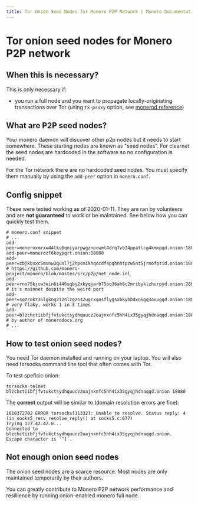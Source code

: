 ```yaml
---
title: Tor Onion Seed Nodes for Monero P2P Network | Monero Documentation
---
```

# Tor onion seed nodes for Monero P2P network


## When this is necessary?

This is only necessary if:

* you run a full node and you want to propagate locally-originating transactions over Tor (using `tx-proxy` option, see [monerod reference](/interacting/monerod-reference/#tori2p))

## What are P2P seed nodes?

Your monero daemon will discover other p2p nodes but it needs to start somewhere. These starting nodes are known as "seed nodes". For clearnet the seed nodes are hardcoded in the software so no configuration is needed.

For the Tor network there are no hardcoded seed nodes. You must specify them manually by using the `add-peer` option in `monero.conf`.

## Config snippet

These were tested working as of 2020-01-11. They are ran by volunteers and are **not guaranteed** to work or be maintained. See below how you can quickly test them.

```
# monero.conf snippet
# ...
add-peer=moneroxmrxw44lku6qniyarpwgznpcwml4drq7vb24ppatlcg4kmxpqd.onion:18080
add-peer=monerozf6koypqrt.onion:18080
add-peer=zbjkbsxc5munw3qusl7j2hpcmikhqocdf4pqhnhtpzw5nt5jrmofptid.onion:18083        # https://github.com/monero-project/monero/blob/master/src/p2p/net_node.inl
add-peer=rno75kjcw3ein6i446sqby2xkyqjarb75oq36ah6c2mribyklzhurpyd.onion:28083        # it's mainnet despite the weird port
add-peer=sqzrokz36lgkng2i2nlzgzns2ugcxqosflygsxbkybb4xn6gq3ouugqd.onion:18083        # very flaky, works 1 in 3 times
add-peer=blzchctiibfjfvtukctsydhquucz2oajnxnfc5hh4ix35gyqjhdnaqqd.onion:18080        # by author of monerodocs.org
# ...
```

## How to test onion seed nodes?

You need Tor daemon installed and running on your laptop. You will also need torsocks command line tool that often comes with Tor.

To test speficic onion:

    torsocks telnet blzchctiibfjfvtukctsydhquucz2oajnxnfc5hh4ix35gyqjhdnaqqd.onion 18080

The **correct** output will be similar to (domain resolution errors are fine):

```
1610372702 ERROR torsocks[11332]: Unable to resolve. Status reply: 4 (in socks5_recv_resolve_reply() at socks5.c:677)
Trying 127.42.42.0...
Connected to blzchctiibfjfvtukctsydhquucz2oajnxnfc5hh4ix35gyqjhdnaqqd.onion.
Escape character is '^]'.
```

## Not enough onion seed nodes

The onion seed nodes are a scarce resource. Most nodes are only maintained temporarily by their authors.

You can greatly contribute to Monero P2P network performance and resillience by running onion-enabled monero full node.


